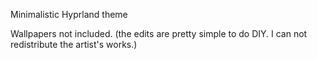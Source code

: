Minimalistic Hyprland theme

Wallpapers not included. (the edits are pretty simple to do DIY. I can not redistribute the artist's works.)

